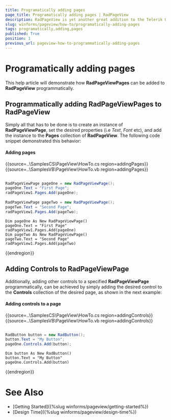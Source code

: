 ```yaml
---
title: Programatically adding pages
page_title: Programatically adding pages | RadPageView
description: RadPageView is yet another great addition to the Telerik UI for WinForms suite. As the name implies, this control layouts pages of subcontrols in different views.
slug: winforms/pageview/how-to/programatically-adding-pages
tags: programatically,adding,pages
published: True
position: 1
previous_url: pageview-how-to-programmatically-adding-pages
---
```


# Programatically adding pages

This help article will demonstrate how __RadPageViewPages__ can be added to __RadPageView__ programmatically.
 
## Programmatically adding RadPageViewPages to RadPageView

Simply all that has to be done is to create an instance of __RadPageViewPage__, set the desired properties (i.e *Text*, *Font* etc), and add the instance to the **Pages** collection of __RadPageView__. The following code snippet demonstrated this behavior:

#### Adding pages

{{source=..\SamplesCS\PageView\HowTo.cs region=addingPages}} 
{{source=..\SamplesVB\PageView\HowTo.vb region=addingPages}} 

````C#
            
RadPageViewPage pageOne = new RadPageViewPage();
pageOne.Text = "First Page";
radPageView1.Pages.Add(pageOne);
            
RadPageViewPage pageTwo = new RadPageViewPage();
pageTwo.Text = "Second Page";
radPageView1.Pages.Add(pageTwo);

````
````VB.NET
Dim pageOne As New RadPageViewPage()
pageOne.Text = "First Page"
radPageView1.Pages.Add(pageOne)
Dim pageTwo As New RadPageViewPage()
pageTwo.Text = "Second Page"
radPageView1.Pages.Add(pageTwo)

````

{{endregion}} 

## Adding Controls to RadPageViewPage

Additionally, adding other controls to a specified __RadPageViewPage__ programmatically, can be achieved by simply adding the desired control to the **Controls** collection of the desired page, as shown in the next example:

#### Adding controls to a page

{{source=..\SamplesCS\PageView\HowTo.cs region=addingControls}} 
{{source=..\SamplesVB\PageView\HowTo.vb region=addingControls}} 

````C#
            
RadButton button = new RadButton();
button.Text = "My Button";
pageOne.Controls.Add(button);

````
````VB.NET
Dim button As New RadButton()
button.Text = "My Button"
pageOne.Controls.Add(button)

````

{{endregion}} 

# See Also

* [Getting Started]({%slug winforms/pageview/getting-started%})	
* [Design Time]({%slug winforms/pageview/design-time%})	